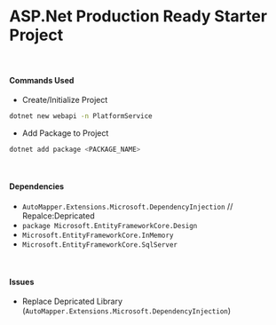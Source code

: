 # ASP.Net Production Ready Starter Project

</br>

#### Commands Used

- Create/Initialize Project

```sh
dotnet new webapi -n PlatformService
```

- Add Package to Project

```sh
dotnet add package <PACKAGE_NAME>
```

</br>

#### Dependencies

- `AutoMapper.Extensions.Microsoft.DependencyInjection` // Repalce:Depricated
- `package Microsoft.EntityFrameworkCore.Design`
- `Microsoft.EntityFrameworkCore.InMemory`
- `Microsoft.EntityFrameworkCore.SqlServer`

</br>

#### Issues

- Replace Depricated Library (`AutoMapper.Extensions.Microsoft.DependencyInjection`)
